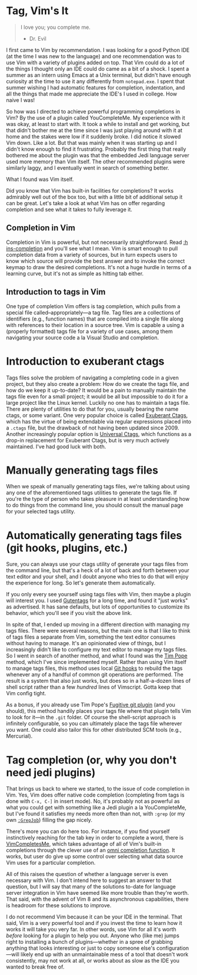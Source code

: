 # Tag, Vim's It

> I love you; you complete me.
> - Dr. Evil

I first came to Vim by recommendation. I was looking for a good Python
IDE (at the time I was new to the language) and one recommendation was
to use Vim with a variety of plugins added on top. That Vim could do a
lot of the things I thought only an IDE could do came as a bit of a
shock. I spent a summer as an intern using Emacs at a Unix terminal, but
didn't have enough curiosity at the time to use it any differently from
`notepad.exe`. I spent that summer wishing I had automatic features for
completion, indentation, and all the things that made me appreciate
the IDE's I used in college.  How naive I was!

So how was I directed to achieve powerful programming completions in
Vim? By the use of a plugin called YouCompleteMe. My experience with it
was okay, at least to start with. It took a while to install and get
working, but that didn't bother me at the time since I was just playing
around with it at home and the stakes were low if it suddenly broke. I
did notice it slowed Vim down. Like a lot. But that was mainly when it
was starting up and I didn't know enough to find it frustrating.
Probably the first thing that really bothered me about the plugin was
that the embedded Jedi language server used more memory than Vim itself.
The other recommended plugins were similarly laggy, and I eventually
went in search of something better.

What I found was Vim itself.

Did you know that Vim has built-in facilities for completions? It works
admirably well out of the box too, but with a little bit of additional
setup it can be great. Let's take a look at what Vim has on offer
regarding completion and see what it takes to fully leverage it.

## Completion in Vim

Completion in Vim is powerful, but not necessarily straightforward. Read
[:h ins-completion][ic] and you'll see what I mean. Vim is smart enough
to pull completion data from a variety of sources, but in turn expects
users to know which source will provide the best answer and to invoke
the correct keymap to draw the desired completions. It's not a huge
hurdle in terms of a learning curve, but it's not as simple as hitting
tab either.

## Introduction to tags in Vim

One type of completion Vim offers is tag completion, which pulls from a
special file called–appropriately—a tag file. Tag files are a
collections of identifiers (e.g., function names) that are compiled into
a single file along with references to their location in a source tree.
Vim is capable a using a (properly formatted) tags file for a variety of
use cases, among them navigating your source code a la Visual Studio and
completion.

# Introduction to exuberant ctags

Tags files solve the problem of navigating a completing code in a given
project, but they also create a problem: How do we create the tags file,
and how do we keep it up-to-date? It would be a pain to manually
maintain the tags file even for a small project; it would be all but
impossible to do it for a large project like the Linux kernel. Luckily
no one has to maintain a tags file. There are plenty of utilities to do
that for you, usually bearing the name ctags, or some variant. One very
popular choice is called [Exuberant Ctags][ec], which has the virtue of
being extendable via regular expressions placed into a `.ctags` file,
but the drawback of not having been updated since 2009.  Another
increasingly popular option is [Universal Ctags][uc], which functions as
a drop-in replacement for Exuberant Ctags, but is very much actively
maintained.  I've had good luck with both.

# Manually generating tags files

When we speak of manually generating tags files, we're talking about
using any one of the aforementioned tags utilities to generate the tags
file. If you're the type of person who takes pleasure in at least
understanding how to do things from the command line, you should consult
the manual page for your selected tags utility.

# Automatically generating tags files (git hooks, plugins, etc.)

Sure, you can always use your ctags utility of generate your tags files
from the command line, but that's a heck of a lot of back and forth
between your text editor and your shell, and I doubt anyone who tries to
do that will enjoy the experience for long. So let's generate them
automatically.

If you only every see yourself using tags files with Vim, then maybe a
plugin will interest you. I used [Gutentags][gt] for a long time, and
found it "just works" as advertised. It has sane defaults, but lots of
opportunities to customize its behavior, which you'll see if you visit
the above link.

In spite of that, I ended up moving in a different direction with
managing my tags files. There were several reasons, but the main one is
that I like to think of tags files a separate from Vim, something the
text editor consumes without having to manage. It's an opinionated view
of things, but I increasingly didn't like to configure my text editor to
manage my tags files. So I went in search of another method, and what I
found was the [Tim Pope][tp] method, which I've since implemented
myself. Rather than using Vim itself to manage tags files, this method
uses local [Git hooks][gh] to rebuild the tags whenever any of a handful of
common git operations are performed. The result is a system that also
just works, but does so in a half-a-dozen lines of shell script rather
than a few _hundred_ lines of Vimscript. Gotta keep that Vim config
tight.

As a bonus, if you already use Tim Pope's [Fugitive git
plugin][fugitive] (and you should), this method handily places your tags
file where that plugin tells Vim to look for it—in the `.git` folder.
Of course the shell-script approach is infinitely configurable, so you
can ultimately place the tags file wherever you want. One could also
tailor this for other distributed SCM tools (e.g., Mercurial).

# Tag completion (or, why you don't need jedi plugins)

That brings us back to where we started, to the issue of code completion
in Vim. Yes, Vim does offer native code completion (completing from tags
is done with `C-x, C-]` in insert mode). No, it's probably not as
powerful as what you could get with something like a Jedi plugin a la
YouCompleteMe, but I've found it satisfies my needs more often than not,
with `:grep` (or my own [`:GrepJob`][mj]) filling the gap nicely.

There's more you can do here too. For instance, if you find yourself
instinctively reaching for the tab key in order to complete a word,
there is [VimCompletesMe][vcm], which takes advantage of all of Vim's
built-in completions through the clever use of an [omni completion
function][oc]. It works, but user do give up some control over selecting
what data source Vim uses for a particular completion.

All of this raises the question of whether a language server is even
necessary with Vim. I don't intend here to suggest an answer to that
question, but I will say that many of the solutions to-date for language
server integration in Vim have seemed like more trouble than they're
worth. That said, with the advent of Vim 8 and its asynchronous
capabilities, there is headroom for these solutions to improve.

I do not recommend Vim because it can be your IDE in the terminal. That
said, Vim is a very powerful tool and if you invest the time to learn
how it works it will take you very far. In other words, use Vim for all
it's worth _before_ looking for a plugin to help you out. Anyone who
(like me) jumps right to installing a bunch of plugins—whether in a
spree of grabbing anything that looks interesting or just to copy
someone else's configuration—will likely end up with an unmaintainable
mess of a tool that doesn't work consistently, may not work at all, or
works about as slow as the IDE you wanted to break free of.

[ic]: http://vimdoc.sourceforge.net/htmldoc/insert.html#ins-completion
[ec]: http://ctags.sourceforge.net/
[uc]: https://ctags.io/
[gt]: https://bolt80.com/gutentags/
[tp]: https://tbaggery.com/2011/08/08/effortless-ctags-with-git.html
[gh]: https://git-scm.com/docs/githooks
[fugitive]: https://github.com/tpope/vim-fugitive
[mj]: https://git.danielmoch.com/vim-makejob.git
[vcm]: https://github.com/ajh17/VimCompletesMe
[oc]: http://vimdoc.sourceforge.net/htmldoc/options.html#'omnifunc'
